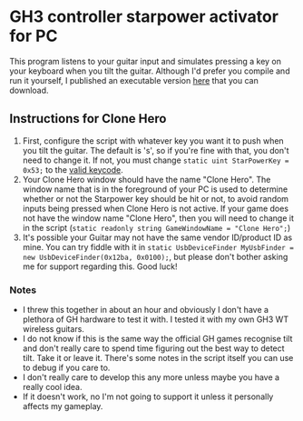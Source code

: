 # GH3 controller starpower activator for PC

This program listens to your guitar input and simulates pressing a key on your keyboard when you tilt the guitar. Although I'd prefer you compile and run it yourself, I published an executable version [here](https://drive.google.com/file/d/1kpMWko2No_Ij9fT4Y6CQ-tISG5UoWpcT/view?usp=sharing) that you can download.

## Instructions for Clone Hero

1. First, configure the script with whatever key you want it to push when you tilt the guitar. The default is 's', so if you're fine with that, you don't need to change it. If not, you must change `static uint StarPowerKey = 0x53;` to the [valid keycode](https://learn.microsoft.com/en-us/windows/win32/inputdev/virtual-key-codes).
2. Your Clone Hero window should have the name "Clone Hero". The window name that is in the foreground of your PC is used to determine whether or not the Starpower key should be hit or not, to avoid random inputs being pressed when Clone Hero is not active. If your game does not have the window name "Clone Hero", then you will need to change it in the script (`static readonly string GameWindowName = "Clone Hero";`)
3. It's possible your Guitar may not have the same vendor ID/product ID as mine. You can try fiddle with it in `static UsbDeviceFinder MyUsbFinder = new UsbDeviceFinder(0x12ba, 0x0100);`, but please don't bother asking me for support regarding this. Good luck!

### Notes 

* I threw this together in about an hour and obviously I don't have a plethora of GH hardware to test it with. I tested it with my own GH3 WT wireless guitars.
* I do not know if this is the same way the official GH games recognise tilt and don't really care to spend time figuring out the best way to detect tilt. Take it or leave it. There's some notes in the script itself you can use to debug if you care to.
* I don't really care to develop this any more unless maybe you have a really cool idea.
* If it doesn't work, no I'm not going to support it unless it personally affects my gameplay.
